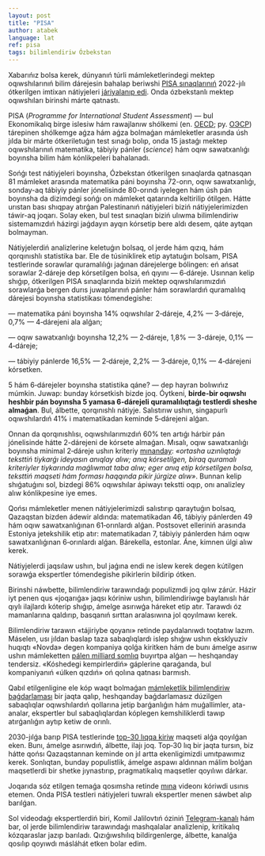 ```yaml
---
layout: post
title: "PISA"
author: atabek
language: lat
ref: pisa
tags: bilimlendiriw Ózbekstan
---
```


Xabarıńız bolsa kerek, dúnyanıń túrli mámleketlerindegi mektep oqıwshılarınıń bilim dárejesin bahalap beriwshi [PISA sınaqlarınıń](https://www.oecd.org/pisa/test/) 2022-jılı ótkerilgen imtixan nátiyjeleri [járiyalanıp edi](https://www.gazeta.uz/oz/2023/12/06/pisa/). Onda ózbekstanlı mektep oqıwshıları birinshi márte qatnastı.

PISA (_Programme for International Student Assessment_) — bul Ekonomikalıq birge islesiw hám rawajlanıw shólkemi (en. [OECD](https://en.wikipedia.org/wiki/OECD); ру. [ОЭСР](https://ru.wikipedia.org/wiki/%D0%9E%D1%80%D0%B3%D0%B0%D0%BD%D0%B8%D0%B7%D0%B0%D1%86%D0%B8%D1%8F_%D1%8D%D0%BA%D0%BE%D0%BD%D0%BE%D0%BC%D0%B8%D1%87%D0%B5%D1%81%D0%BA%D0%BE%D0%B3%D0%BE_%D1%81%D0%BE%D1%82%D1%80%D1%83%D0%B4%D0%BD%D0%B8%D1%87%D0%B5%D1%81%D1%82%D0%B2%D0%B0_%D0%B8_%D1%80%D0%B0%D0%B7%D0%B2%D0%B8%D1%82%D0%B8%D1%8F)) tárepinen shólkemge aǵza hám aǵza bolmaǵan mámleketler arasında úsh jılda bir márte ótkeriletuǵın test sınaǵı bolıp, onda 15 jastaǵı mektep oqıwshılarınıń matematika, tábiyiy pánler (_science_) hám oqıw sawatxanlıǵı boyınsha bilim hám kónlikpeleri bahalanadı.

Sońǵı test nátiyjeleri boyınsha, Ózbekstan ótkerilgen sınaqlarda qatnasqan 81 mámleket arasında matematika páni boyınsha 72-orın, oqıw sawatxanlıǵı, sonday-aq tábiyiy pánler jónelisinde 80-orındı iyelegen hám úsh pán boyınsha da dizimdegi sońǵı on mámleket qatarında keltirilip ótilgen. Hátte urıstan bası shıqpay atırǵan Palestinanıń nátiyjeleri biziń nátiyjelerimizden táwir-aq joqarı. Solay eken, bul test sınaqları biziń ulıwma bilimlendiriw sistemamızdıń házirgi jaǵdayın ayqın kórsetip bere aldı desem, qáte aytqan bolmayman.

Nátiyjelerdiń analizlerine keletuǵın bolsaq, ol jerde hám qızıq, hám qorqınıshlı statistika bar. Ele de túsiniklirek etip aytatuǵın bolsam, PISA testlerinde sorawlar quramalılıǵı jaǵınan dárejelerge bólingen: eń ańsat sorawlar 2‑dáreje dep kórsetilgen bolsa, eń qıyını — 6‑dáreje. Usınnan kelip shıǵıp, ótkerilgen PISA sınaqlarında biziń mektep oqıwshılarımızdıń sorawlarǵa bergen durıs juwaplarınıń pánler hám sorawlardıń quramalılıq dárejesi boyınsha statistikası tómendegishe:

— matematika páni boyınsha 14% oqıwshılar 2‑dáreje, 4,2% — 3‑dáreje, 0,7% — 4‑dárejeni ala alǵan;

— oqıw sawatxanlıǵı boyınsha 12,2% — 2‑dáreje, 1,8% — 3-dáreje, 0,1% — 4‑dáreje;

— tábiyiy pánlerde 16,5% — 2‑dáreje, 2,2% — 3‑dáreje, 0,1% — 4‑dárejeni kórsetken.

5 hám 6‑dárejeler boyınsha statistika qáne? — dep hayran bolıwıńız múmkin. Juwap: bunday kórsetkish bizde joq. Óytkeni, **birde-bir oqıwshı heshbir pán boyınsha 5 yamasa 6‑dárejeli quramalılıqtaǵı testlerdi sheshe almaǵan**. Bul, álbette, qorqınıshlı nátiyje. Salıstırıw ushın, singapurlı oqıwshılardıń 41% i matematikadan keminde 5‑dárejeni alǵan.

Onnan da qorqınıshlısı, oqıwshılarımızdıń 60% ten artıǵı hárbir pán jónelisinde hátte 2-dárejeni de kórsete almaǵan. Mısalı, oqıw sawatxanlıǵı boyınsha minimal 2‑dáreje ushın kriteriy [mınanday](https://t.me/iqtisodchi_kundaligi/2579): _«ortasha uzınlıqtaǵı teksttiń tiykarǵı ideyasın anıqlay alıw; anıq kórsetilgen, biraq quramalı kriteriyler tiykarında maǵlıwmat taba alıw; eger anıq etip kórsetilgen bolsa, teksttiń maqseti hám forması haqqında pikir júrgize alıw»_. Bunnan kelip shıǵatuǵını sol, bizdegi 86% oqıwshılar ápiwayı tekstti oqıp, onı analizley alıw kónlikpesine iye emes.

Qońsı mámleketler menen nátiyjelerimizdi salıstırıp qaraytuǵın bolsaq, Qazaqstan bizden ádewir aldında: matematikadan 46, tábiyiy pánlerden 49 hám oqıw sawatxanlıǵınan 61‑orınlardı alǵan. Postsovet elleriniń arasında Estoniya jetekshilik etip atır: matematikadan 7, tábiyiy pánlerden hám oqıw sawatxanlıǵınan 6‑orınlardı alǵan. Bárekella, estonlar. Áne, kimnen úlgi alıw kerek.

Nátiyjelerdi jaqsılaw ushın, bul jaǵına endi ne islew kerek degen kútilgen sorawǵa ekspertler tómendegishe pikirlerin bildirip ótken.

Birinshi náwbette, bilimlendiriw tarawındaǵı populizmdi joq qılıw zárúr. Házir iyt penen qus «joqarıǵa» jaqsı kóriniw ushın, bilimlendiriwge baylanıslı hár qıylı ilajlardı kóterip shıǵıp, ámelge asırıwǵa háreket etip atır. Tarawdı óz mamanlarına qaldırıp, basqanıń sırttan aralasıwına jol qoyılmawı kerek.

Bilimlendiriw tarawın «tájiriybe qoyanı» retinde paydalanıwdı toqtatıw lazım. Máselen, usı jıldan baslap taza sabaqlıqlardı islep shıǵıw ushın eksklyuziv huqıqtı «Novda» degen kompaniya qolǵa kiritken hám de bunı ámelge asırıw ushın mámleketten [pálen milliard somlıq](https://www.gazeta.uz/oz/2023/08/29/school-textbooks/) buyırtpa alǵan — heshqanday tendersiz. «Kóshedegi kempirlerdiń» gáplerine qaraǵanda, bul kompaniyanıń «úlken qızdıń» oń qolına qatnası barmısh.

Qabıl etilgenligine ele kóp waqıt bolmaǵan [mámleketlik bilimlendiriw baǵdarlaması](https://www.gazeta.uz/oz/2021/12/20/school/) bir jaqta qalıp, heshqanday baǵdarlamasız dúzilgen sabaqlıqlar oqıwshılardıń qollarına jetip barǵanlıǵın hám muǵallimler, ata-analar, ekspertler bul sabaqlıqlardan kóplegen kemshiliklerdi tawıp atırǵanlıǵın aytıp ketiw de orınlı.

2030-jılǵa barıp PISA testlerinde [top-30 lıqqa kiriw](https://lex.uz/docs/4312785) maqseti alǵa qoyılǵan eken. Bunı, ámelge asırıwdıń, álbette, ilajı joq. Top‑30 lıq bir jaqta tursın, biz hátte qońsı Qazaqstannan keminde on jıl artta ekenligimizdi umıtpawımız kerek. Sonlıqtan, bunday populistlik, ámelge aspawı aldınnan málim bolǵan maqsetlerdi bir shetke jıynastırıp, pragmatikalıq maqsetler qoyılıwı dárkar.

Joqarıda sóz etilgen temaǵa qosımsha retinde [mına](https://youtu.be/mw2r_Cpa7gM?si=kATnKuDdjc8512k6) videonı kóriwdi usınıs etemen. Onda PISA testleri nátiyjeleri tuwralı ekspertler menen sáwbet alıp barılǵan.

Sol videodaǵı ekspertlerdiń biri, Komil Jalilovtıń óziniń [Telegram-kanalı](https://t.me/jalilovqaydlar) hám bar, ol jerde bilimlendiriw tarawındaǵı mashqalalar analizlenip, kritikalıq kózqaraslar jazıp barıladı. Qızıǵıwshılıq bildirgenlerge, álbette, kanalǵa qosılıp qoyıwdı másláhát etken bolar edim.
